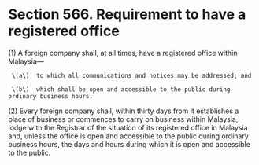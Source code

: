 # Section 566. Requirement to have a registered office

\(1\) A foreign company shall, at all times, have a registered office within Malaysia—

     \(a\)  to which all communications and notices may be addressed; and

     \(b\)  which shall be open and accessible to the public during ordinary business hours.

\(2\) Every foreign company shall, within thirty days from it establishes a place of business or commences to carry on business within Malaysia, lodge with the Registrar of the situation of its registered office in Malaysia and, unless the office is open and accessible to the public during ordinary business hours, the days and hours during which it is open and accessible to the public.

